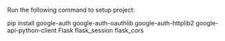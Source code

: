 Run the following command to setup project:

pip install google-auth google-auth-oauthlib google-auth-httplib2 google-api-python-client Flask flask_session flask_cors